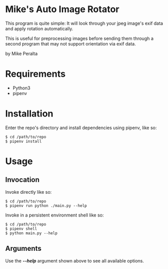 
# Mike's Auto Image Rotator

This program is quite simple: It will look through your jpeg image's exif data and apply rotation automatically.

This is useful for preprocessing images before sending them through a second program that may not support orientation via exif data.

by Mike Peralta

# Requirements

* Python3
* pipenv

# Installation

Enter the repo's directory and install dependencies using pipenv, like so:

```shell script
$ cd /path/to/repo
$ pipenv install
```

# Usage

## Invocation

Invoke directly like so:

```shell script
$ cd /path/to/repo
$ pipenv run python ./main.py --help
```

Invoke in a persistent environment shell like so:

```shell script
$ cd /path/to/repo
$ pipenv shell
$ python main.py --help
```

## Arguments

Use the ***--help*** argument shown above to see all available options.

